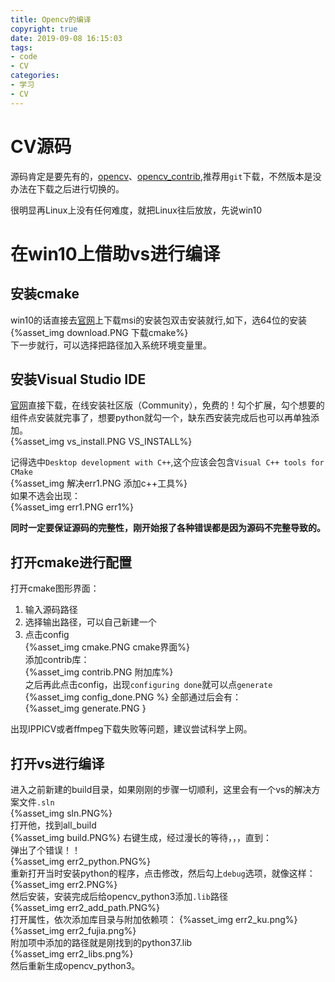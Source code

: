 ```yaml
---
title: Opencv的编译
copyright: true
date: 2019-09-08 16:15:03
tags:
- code
- CV
categories:
- 学习
- CV
---
```

# CV源码
源码肯定是要先有的，[opencv](https://github.com/opencv/opencv)、[opencv_contrib](https://github.com/opencv/opencv_contrib),推荐用`git`下载，不然版本是没办法在下载之后进行切换的。  

很明显再Linux上没有任何难度，就把Linux往后放放，先说win10
# 在win10上借助vs进行编译
## 安装cmake
win10的话直接去[官网](https://cmake.org/download/)上下载msi的安装包双击安装就行,如下，选64位的安装  
{%asset_img download.PNG 下载cmake%}  
下一步就行，可以选择把路径加入系统环境变量里。  
## 安装Visual Studio IDE
[官网](https://visualstudio.microsoft.com/zh-hans/vs/community/?rr=https%3A%2F%2Fcn.bing.com%2F)直接下载，在线安装社区版（Community），免费的！勾个扩展，勾个想要的组件点安装就完事了，想要python就勾一个，缺东西安装完成后也可以再单独添加。  
{%asset_img vs_install.PNG VS_INSTALL%}  

记得选中`Desktop development with C++`,这个应该会包含`Visual C++ tools for CMake`  
{%asset_img 解决err1.PNG 添加c++工具%}  
如果不选会出现：  
{%asset_img err1.PNG err1%}  

**同时一定要保证源码的完整性，刚开始报了各种错误都是因为源码不完整导致的。**

## 打开cmake进行配置
打开cmake图形界面：
1. 输入源码路径
2. 选择输出路径，可以自己新建一个
3. 点击config  
{%asset_img cmake.PNG cmake界面%}  
添加contrib库：  
{%asset_img contrib.PNG 附加库%}  
之后再此点击config，出现`configuring done`就可以点`generate`  
{%asset_img config_done.PNG %}
全部通过后会有：  
{%asset_img generate.PNG }  


出现IPPICV或者ffmpeg下载失败等问题，建议尝试科学上网。
## 打开vs进行编译
进入之前新建的build目录，如果刚刚的步骤一切顺利，这里会有一个vs的解决方案文件`.sln`  
{%asset_img sln.PNG%}  
打开他，找到all_build  
{%asset_img build.PNG%}
右键生成，经过漫长的等待，，，直到：  
弹出了个错误！！  
{%asset_img err2_python.PNG%}  
重新打开当时安装python的程序，点击修改，然后勾上`debug`选项，就像这样：  
{%asset_img err2.PNG%}  
然后安装，安装完成后给opencv_python3添加`.lib`路径  
{%asset_img err2_add_path.PNG%}  
打开属性，依次添加库目录与附加依赖项：
{%asset_img err2_ku.png%}  
{%asset_img err2_fujia.png%}  
附加项中添加的路径就是刚找到的python37.lib  
{%asset_img err2_libs.png%}  
然后重新生成opencv_python3。
